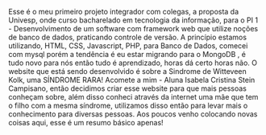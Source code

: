 Esse é o meu primeiro projeto integrador com colegas, a proposta da Univesp, onde curso bacharelado em tecnologia da informação, para o PI 1 - Desenvolvimento de um software com framework web que utilize noções de banco de dados, praticando controle de versão.
A princípio estamos utilizando, HTML, CSS, Javascript, PHP, para Banco de Dados, comecei com mysql porém a tendência é eu estar migrando para o MongoDB , é tudo novo para nós então tudo é aprendizado, horas dá certo horas não.
O website que está sendo desenvolvido é sobre a Sindrome de Witteveen Kolk, uma SÍNDROME RARA! Acomete a mim - Aluna Isabela Cristina Stein Campisano, então decidimos criar esse website para que mais pessoas conheçam sobre, além disso conheci através da internet uma mãe que tem o filho com a mesma síndrome, utilizamos disso então para levar mais o conhecimento para diversas pessoas.
Aos poucos venho colocando novas coisas aqui, esse é um resumo básico apenas! 
